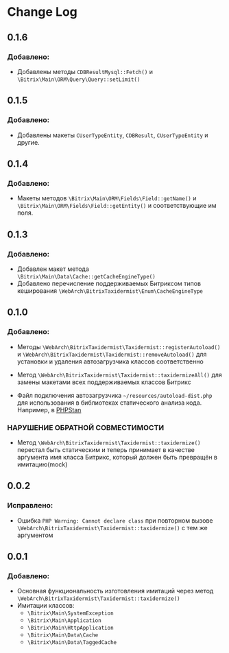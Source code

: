 # Change Log

## 0.1.6
### Добавлено:
- Добавлены методы `CDBResultMysql::Fetch()` и `\Bitrix\Main\ORM\Query\Query::setLimit()`

## 0.1.5

### Добавлено:
- Добавлены макеты `CUserTypeEntity`, `CDBResult`, `CUserTypeEntity` и другие.

## 0.1.4

### Добавлено:
- Макеты методов `\Bitrix\Main\ORM\Fields\Field::getName()` и `\Bitrix\Main\ORM\Fields\Field::getEntity()` и
    соответствующие им поля.

## 0.1.3

### Добавлено:
- Добавлен макет метода `\Bitrix\Main\Data\Cache::getCacheEngineType()`
- Добавлено перечисление поддерживаемых Битриксом типов кеширования `\WebArch\BitrixTaxidermist\Enum\CacheEngineType`

## 0.1.0

### Добавлено:
- Методы `\WebArch\BitrixTaxidermist\Taxidermist::registerAutoload()` и
    `\WebArch\BitrixTaxidermist\Taxidermist::removeAutoload()` для установки и удаления автозагрузчика классов
    соответственно
- Метод `\WebArch\BitrixTaxidermist\Taxidermist::taxidermizeAll()` для замены макетами всех поддерживаемых классов
    Битрикс

- Файл подключения автозагрузчика `~/resources/autoload-dist.php` для использования в библиотеках статического анализа
    кода. Например, в [PHPStan](https://packagist.org/packages/phpstan/phpstan)

### НАРУШЕНИЕ ОБРАТНОЙ СОВМЕСТИМОСТИ
- Метод `\WebArch\BitrixTaxidermist\Taxidermist::taxidermize()` перестал быть статическим и теперь принимает в качестве
    аргумента имя класса Битрикс, который должен быть превращён в имитацию(mock)

## 0.0.2

### Исправлено:
- Ошибка `PHP Warning: Cannot declare class` при повторном вызове
    `\WebArch\BitrixTaxidermist\Taxidermist::taxidermize()` с тем же аргументом

## 0.0.1

### Добавлено:
- Основная функциональность изготовления имитаций через метод
    `\WebArch\BitrixTaxidermist\Taxidermist::taxidermize()`
- Имитации классов:
    - `\Bitrix\Main\SystemException`
    - `\Bitrix\Main\Application`
    - `\Bitrix\Main\HttpApplication`
    - `\Bitrix\Main\Data\Cache`
    - `\Bitrix\Main\Data\TaggedCache`
